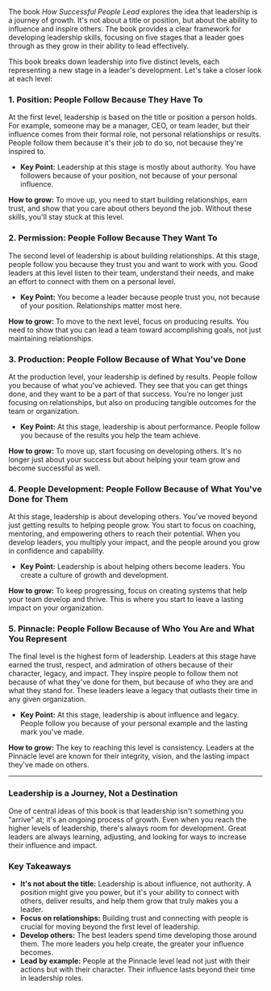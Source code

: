 The book *How Successful People Lead* explores the idea that leadership is a journey of growth. It's not about a title or position, but about the ability to influence and inspire others. The book provides a clear framework for developing leadership skills, focusing on five stages that a leader goes through as they grow in their ability to lead effectively.

This book breaks down leadership into five distinct levels, each representing a new stage in a leader's development. Let's take a closer look at each level:

### 1. **Position: People Follow Because They Have To**
At the first level, leadership is based on the title or position a person holds. For example, someone may be a manager, CEO, or team leader, but their influence comes from their formal role, not personal relationships or results. People follow them because it's their job to do so, not because they're inspired to.

- **Key Point:** Leadership at this stage is mostly about authority. You have followers because of your position, not because of your personal influence.

**How to grow:** To move up, you need to start building relationships, earn trust, and show that you care about others beyond the job. Without these skills, you'll stay stuck at this level.

### 2. **Permission: People Follow Because They Want To**
The second level of leadership is about building relationships. At this stage, people follow you because they trust you and want to work with you. Good leaders at this level listen to their team, understand their needs, and make an effort to connect with them on a personal level.

- **Key Point:** You become a leader because people trust you, not because of your position. Relationships matter most here.

**How to grow:** To move to the next level, focus on producing results. You need to show that you can lead a team toward accomplishing goals, not just maintaining relationships.

### 3. **Production: People Follow Because of What You've Done**
At the production level, your leadership is defined by results. People follow you because of what you've achieved. They see that you can get things done, and they want to be a part of that success. You're no longer just focusing on relationships, but also on producing tangible outcomes for the team or organization.

- **Key Point:** At this stage, leadership is about performance. People follow you because of the results you help the team achieve.

**How to grow:** To move up, start focusing on developing others. It's no longer just about your success but about helping your team grow and become successful as well.

### 4. **People Development: People Follow Because of What You've Done for Them**
At this stage, leadership is about developing others. You've moved beyond just getting results to helping people grow. You start to focus on coaching, mentoring, and empowering others to reach their potential. When you develop leaders, you multiply your impact, and the people around you grow in confidence and capability.

- **Key Point:** Leadership is about helping others become leaders. You create a culture of growth and development.

**How to grow:** To keep progressing, focus on creating systems that help your team develop and thrive. This is where you start to leave a lasting impact on your organization.

### 5. **Pinnacle: People Follow Because of Who You Are and What You Represent**
The final level is the highest form of leadership. Leaders at this stage have earned the trust, respect, and admiration of others because of their character, legacy, and impact. They inspire people to follow them not because of what they've done for them, but because of who they are and what they stand for. These leaders leave a legacy that outlasts their time in any given organization.

- **Key Point:** At this stage, leadership is about influence and legacy. People follow you because of your personal example and the lasting mark you've made.

**How to grow:** The key to reaching this level is consistency. Leaders at the Pinnacle level are known for their integrity, vision, and the lasting impact they've made on others.

---

### Leadership is a Journey, Not a Destination

One of central ideas of this book is that leadership isn't something you "arrive" at; it's an ongoing process of growth. Even when you reach the higher levels of leadership, there's always room for development. Great leaders are always learning, adjusting, and looking for ways to increase their influence and impact.

### Key Takeaways

- **It's not about the title:** Leadership is about influence, not authority. A position might give you power, but it's your ability to connect with others, deliver results, and help them grow that truly makes you a leader.
- **Focus on relationships:** Building trust and connecting with people is crucial for moving beyond the first level of leadership.
- **Develop others:** The best leaders spend time developing those around them. The more leaders you help create, the greater your influence becomes.
- **Lead by example:** People at the Pinnacle level lead not just with their actions but with their character. Their influence lasts beyond their time in leadership roles.
